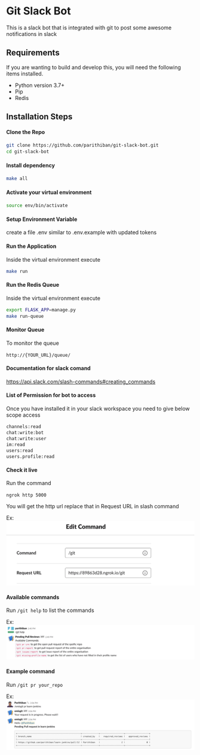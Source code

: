 # Git Slack Bot

This is a slack bot that is integrated with git to post some awesome notifications in slack

## Requirements

If you are wanting to build and develop this, you will need the following items installed.

- Python version 3.7+
- Pip
- Redis

## Installation Steps

#### Clone the Repo

```bash
git clone https://github.com/parithiban/git-slack-bot.git
cd git-slack-bot
```

#### Install dependency

```bash
make all
```

#### Activate your virtual environment

```bash
source env/bin/activate
```

#### Setup Environment Variable

create a file .env similar to .env.example with updated tokens

#### Run the Application

Inside the virtual environment execute

```bash
make run
```

#### Run the Redis Queue

Inside the virtual environment execute

```bash
export FLASK_APP=manage.py
make run-queue
```

#### Monitor Queue

To monitor the queue

`http://{YOUR_URL}/queue/`

#### Documentation for slack comand

https://api.slack.com/slash-commands#creating_commands

#### List of Permission for bot to access

Once you have installed it in your slack workspace you need to give below scope access

```
channels:read
chat:write:bot
chat:write:user
im:read
users:read
users.profile:read
```

#### Check it live

Run the command

`ngrok http 5000`

You will get the http url replace that in Request URL in slash command

Ex: ![Alt text](assests/ngrok.png?raw=true "Ngrok")

#### Available commands

Run `/git help` to list the commands

Ex: ![Alt text](assests/help_command.png?raw=true "help_command")

#### Example command

Run `/git pr your_repo`

Ex: ![Alt text](assests/output.png?raw=true "output")
